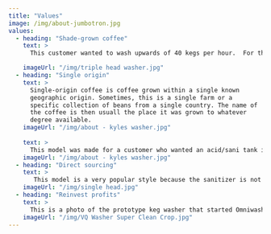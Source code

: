 ```yaml
---
title: "Values"
image: /img/about-jumbotron.jpg
values:
  - heading: "Shade-grown coffee"
    text: >
      This customer wanted to wash upwards of 40 kegs per hour.  For this the triple head, with liquid sensor and pressure sensor was recommended.  The customer also wanted to use an external sanitizer tank, you can see there are 2 pumps on this washer but only one 30 gallon detergent tank.

    imageUrl: "/img/triple head washer.jpg"
  - heading: "Single origin"
    text: >
      Single-origin coffee is coffee grown within a single known
      geographic origin. Sometimes, this is a single farm or a
      specific collection of beans from a single country. The name of
      the coffee is then usuall the place it was grown to whatever
      degree available.
    imageUrl: "/img/about - kyles washer.jpg"
  
    text: >
      This model was made for a customer who wanted an acid/sani tank in addition to the standard caustic/detergent tank.  The thermometer is the only required sensor for all machines.  In addition, this model features a liquid sensor to move to the next step the moment the kegs are clear.  Level switches are installed in both chemical tanks for dry fire protection and auto filling each tank.   An adjustable pressure switch is used to consistently charge the kegs with CO2.  The tanks on this washer are rectangular with a total volume of 25 gallons.
    imageUrl: "/img/about - kyles washer.jpg"
  - heading: "Direct sourcing"
    text: >
       This model is a very popular style because the sanitizer is not recycled using an extra tank.  Instead it is injected into the rinse water making this model cheaper than the recycling versions.  This gives a more accurate dosage of sanitizer since it is always fresh.
    imageUrl: "/img/single head.jpg"
  - heading: "Reinvest profits"
    text: >
      This is a photo of the prototype keg washer that started Omniwasher Keg Washers.  This is the keg washer used at Vision Quest brewery, over 20,000 kegs have been washed with this model.  We use this washer to test new features.  This washer works as good as the day it was built and is a testament to the smart design and engineering that went into making it.
    imageUrl: "/img/VQ Washer Super Clean Crop.jpg"
---
```

